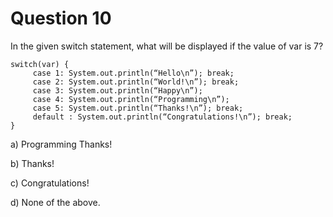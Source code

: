 # Question 10
In the given switch statement,
what will be displayed if the value of var is 7?

```
switch(var) {
     case 1: System.out.println(“Hello\n”); break;
     case 2: System.out.println(“World!\n”); break;
     case 3: System.out.println(“Happy\n”);
     case 4: System.out.println(“Programming\n”);
     case 5: System.out.println(“Thanks!\n”); break;
     default : System.out.println(“Congratulations!\n”); break;
}
```

a) Programming
   Thanks!

b) Thanks!

c) Congratulations!

d) None of the above.